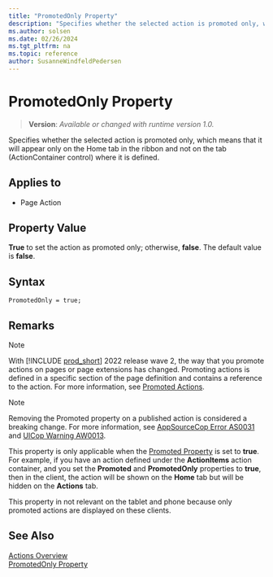```yaml
---
title: "PromotedOnly Property"
description: "Specifies whether the selected action is promoted only, which means that it will appear only on the Home tab in the ribbon and not on the tab (ActionContainer control) where it is defined."
ms.author: solsen
ms.date: 02/26/2024
ms.tgt_pltfrm: na
ms.topic: reference
author: SusanneWindfeldPedersen
---
```

[//]: # (START>DO_NOT_EDIT)
[//]: # (IMPORTANT:Do not edit any of the content between here and the END>DO_NOT_EDIT.)
[//]: # (Any modifications should be made in the .xml files in the ModernDev repo.)
# PromotedOnly Property
> **Version**: _Available or changed with runtime version 1.0._

Specifies whether the selected action is promoted only, which means that it will appear only on the Home tab in the ribbon and not on the tab (ActionContainer control) where it is defined.

## Applies to
-   Page Action

[//]: # (IMPORTANT: END>DO_NOT_EDIT)


## Property Value

 **True** to set the action as promoted only; otherwise, **false**. The default value is **false**.  

## Syntax

```AL
PromotedOnly = true;
```
 
## Remarks

> [!NOTE]  
> With [!INCLUDE [prod_short](../includes/prod_short.md)] 2022 release wave 2, the way that you promote actions on pages or page extensions has changed. Promoting actions is defined in a specific section of the page definition and contains a reference to the action. For more information, see [Promoted Actions](../devenv-promoted-actions.md).

> [!NOTE]  
> Removing the Promoted property on a published action is considered a breaking change. For more information, see [AppSourceCop Error AS0031](../analyzers/appsourcecop-as0031.md) and [UICop Warning AW0013](../analyzers/uicop-aw0013.md).

This property is only applicable when the [Promoted Property](devenv-promoted-property.md) is set to **true**. For example, if you have an action defined under the **ActionItems** action container, and you set the **Promoted** and **PromotedOnly** properties to **true**, then in the client, the action will be shown on the **Home** tab but will be hidden on the **Actions** tab.  
  
This property in not relevant on the tablet and phone because only promoted actions are displayed on these clients.  
  
## See Also  

[Actions Overview](../devenv-actions-overview.md)  
[PromotedOnly Property](devenv-promotedonly-property.md)  
